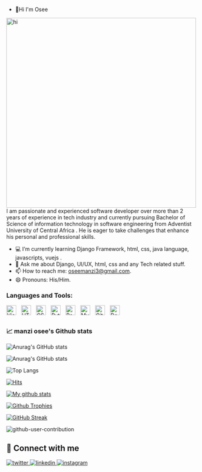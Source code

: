 - 👋Hi I'm Osee
<img src="https://cdn.dribbble.com/users/1162077/screenshots/3848914/media/7ed7d5ca074b48b328150e5a231e8d1f.gif" width="500px" alt="hi">
I am passionate and experienced software developer over more than 2 years of experience in
tech industry and currently pursuing Bachelor of Science of information technology in software engineering  from Adventist University of Central Africa . He is eager to take challenges that enhance his personal and professional skills.

- :computer:  I’m currently learning Django Framework, html, css, java language, javascripts, vuejs .
- 💬 Ask me about Django, UI/UX, html, css and any Tech related stuff.
- 📫 How to reach me: oseemanzi3@gmail.com.
- 😄 Pronouns: His/Him.

### Languages and Tools:
<img align="left" alt="Visual Studio Code" width="26px" src="https://cdn.jsdelivr.net/gh/devicons/devicon/icons/vscode/vscode-original.svg" style="padding-right:10px;" />
<img align="left" alt="HTML5" width="26px" src="https://cdn.jsdelivr.net/gh/devicons/devicon/icons/html5/html5-original.svg" style="padding-right:10px;" />
<img align="left" alt="CSS3" width="26px" src="https://cdn.jsdelivr.net/gh/devicons/devicon/icons/css3/css3-original.svg" style="padding-right:10px;" />
<img align="left" alt="Python" width="26px" src="https://cdn.jsdelivr.net/gh/devicons/devicon/icons/python/python-original.svg" style="padding-right:10px;" />
<img align="left" alt="Postgresql" width="26px" src="https://cdn.jsdelivr.net/gh/devicons/devicon/icons/postgresql/postgresql-original.svg" style="padding-right:10px;" />
<img align="left" alt="MySQL" width="26px" src="https://cdn.jsdelivr.net/gh/devicons/devicon/icons/mysql/mysql-original.svg" style="padding-right:10px;" />
<img align="left" alt="Git" width="26px" src="https://cdn.jsdelivr.net/gh/devicons/devicon/icons/git/git-original.svg" style="padding-right:10px;" />
<img align="left" alt="Docker" width="26px" src="https://cdn.jsdelivr.net/gh/devicons/devicon/icons/docker/docker-original.svg" style="padding-right:10px;" />

<br /> <br />

### :chart_with_upwards_trend: manzi osee's Github stats

![Anurag's GitHub stats](https://github-readme-stats.vercel.app/api?username=manziosee&show_icons=true&theme=onedark)

![Anurag's GitHub stats](https://github-readme-streak-stats.herokuapp.com/?user=manziosee&&theme=onedark)

![Top Langs](https://github-readme-stats.vercel.app/api/top-langs/?username=manziosee&theme=onedark)
 
 
 [![Hits](https://hits.seeyoufarm.com/api/count/incr/badge.svg?url=https%3A%2F%2Fgithub.com%2FEdwardSanglayGarcia&count_bg=%2379C83D&title_bg=%23555555&icon=&icon_color=%23E7E7E7&title=hits&edge_flat=false)](https://hits.seeyoufarm.com)

[![My github stats](https://github-readme-stats.vercel.app/api?username=EdwardSanglayGarcia&count_private=true&show_icons=true&theme=radical&include_all_commits=true&custom_title=Edward+Garcia+Github+Stats)](https://github.com/EdwardSanglayGarcia)

[![Github Trophies](https://github-profile-trophy.vercel.app/?username=EdwardSanglayGarcia&theme=darkhub&no-bg=true&margin-w=15&margin-h=10&row=1&column=6&count_private=true)](https://github.com/ryo-ma/github-profile-trophy)

[![GitHub Streak](http://github-readme-streak-stats.herokuapp.com?user=EdwardSanglayGarcia&theme=black-ice)](https://git.io/streak-stats)

![github-user-contribution](https://user-images.githubusercontent.com/42932255/216576374-88ecf050-2f95-490f-b05b-30004f264599.svg)

## :punch: Connect with me  
<a href="https://twitter.com/ManziOsee" target="_blank">
<img src=https://img.shields.io/badge/twitter-%2300acee.svg?&style=for-the-badge&logo=twitter&logoColor=white alt=twitter style="margin-bottom: 5px;" />
</a>
<a href="https://www.linkedin.com/in/manzi-niyongira-os%C3%A9e-2065861bb/" target="_blank">
<img src=https://img.shields.io/badge/linkedin-%231E77B5.svg?&style=for-the-badge&logo=linkedin&logoColor=white alt=linkedin style="margin-bottom: 5px;" />
</a>
<a href="https://www.instagram.com/manzi.ose/" target="_blank">
<img src=https://img.shields.io/badge/instagram-%23000000.svg?&style=for-the-badge&logo=instagram&logoColor=white alt=instagram style="margin-bottom: 5px;" />
</a> 

